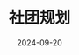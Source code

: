 ---
title: 社团规划
date: 2024-09-20
updated: 2024-10-7
categories: 社团管理
tags:
  - 备课（综合）
top: 7
password: lhb1936319431
---